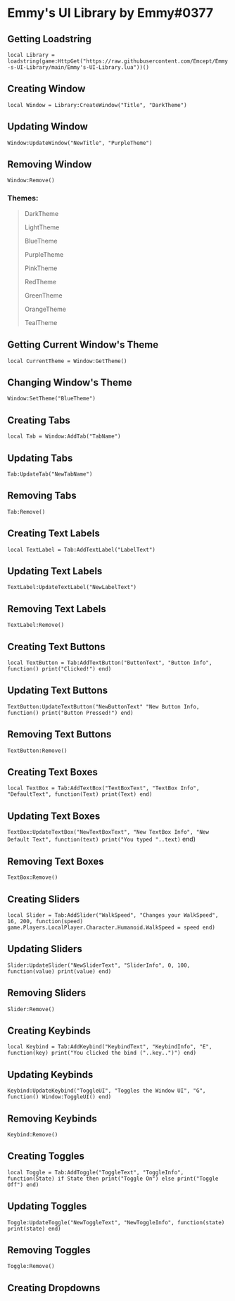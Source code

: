 # Emmy's UI Library by Emmy#0377



## Getting Loadstring
`local Library = loadstring(game:HttpGet("https://raw.githubusercontent.com/Emcept/Emmy-s-UI-Library/main/Emmy's-UI-Library.lua"))()`




## Creating Window
`local Window = Library:CreateWindow("Title", "DarkTheme")`

## Updating Window
`Window:UpdateWindow("NewTitle", "PurpleTheme")`

## Removing Window
`Window:Remove()`

### Themes:

> DarkTheme
>
> LightTheme
> 
> BlueTheme
> 
> PurpleTheme
> 
> PinkTheme
> 
> RedTheme
> 
> GreenTheme
> 
> OrangeTheme
> 
> TealTheme

## Getting Current Window's Theme
`local CurrentTheme = Window:GetTheme()`

## Changing Window's Theme
`Window:SetTheme("BlueTheme")`




## Creating Tabs
`local Tab = Window:AddTab("TabName")`

## Updating Tabs
`Tab:UpdateTab("NewTabName")`

## Removing Tabs
`Tab:Remove()`




## Creating Text Labels
`local TextLabel = Tab:AddTextLabel("LabelText")`

## Updating Text Labels
`TextLabel:UpdateTextLabel("NewLabelText")`

## Removing Text Labels
`TextLabel:Remove()`




## Creating Text Buttons
`local TextButton = Tab:AddTextButton("ButtonText", "Button Info", function()
print("Clicked!")
end)`

## Updating Text Buttons
`TextButton:UpdateTextButton("NewButtonText" "New Button Info, function()
print("Button Pressed!")
end)`

## Removing Text Buttons
`TextButton:Remove()`




## Creating Text Boxes
`local TextBox = Tab:AddTextBox("TextBoxText", "TextBox Info", "DefaultText", function(Text)
print(Text)
end)`

## Updating Text Boxes
`TextBox:UpdateTextBox("NewTextBoxText", "New TextBox Info", "New Default Text", function(text)
print("You typed "..text)`
end)

## Removing Text Boxes
`TextBox:Remove()`




## Creating Sliders
`local Slider = Tab:AddSlider("WalkSpeed", "Changes your WalkSpeed", 16, 200, function(speed)
game.Players.LocalPlayer.Character.Humanoid.WalkSpeed = speed
 end)`
 
## Updating Sliders
`Slider:UpdateSlider("NewSliderText", "SliderInfo", 0, 100, function(value)
print(value)
end)`

## Removing Sliders
`Slider:Remove()`




## Creating Keybinds
`local Keybind = Tab:AddKeybind("KeybindText", "KeybindInfo", "E", function(key)
print("You clicked the bind ("..key..")")
end)`

## Updating Keybinds
`Keybind:UpdateKeybind("ToggleUI", "Toggles the Window UI", "G", function()
Window:ToggleUI()
end)`

## Removing Keybinds
`Keybind:Remove()`




## Creating Toggles
`local Toggle = Tab:AddToggle("ToggleText", "ToggleInfo", function(State)
if State then
print("Toggle On")
else
print("Toggle Off")
end)`

## Updating Toggles
`Toggle:UpdateToggle("NewToggleText", "NewToggleInfo", function(state)
print(state)
end)`

## Removing Toggles
`Toggle:Remove()`

## Creating Dropdowns
